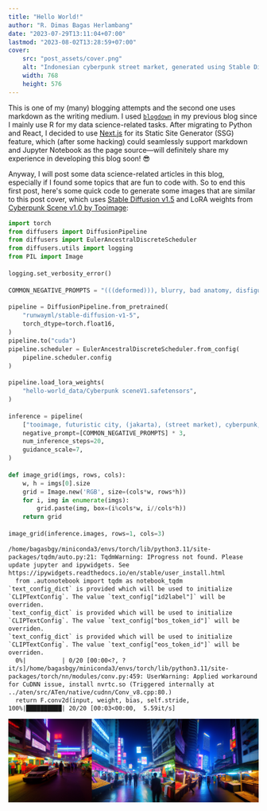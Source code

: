 ```yaml
---
title: "Hello World!"
author: "R. Dimas Bagas Herlambang"
date: "2023-07-29T13:11:04+07:00"
lastmod: "2023-08-02T13:28:59+07:00"
cover:
    src: "post_assets/cover.png"
    alt: "Indonesian cyberpunk street market, generated using Stable Diffusion v1.5 and Cyberpunk Scene LoRA."
    width: 768
    height: 576
---
```

This is one of my (many) blogging attempts and the second one uses markdown as the writing medium. I used [`blogdown`](https://pkgs.rstudio.com/blogdown/) in my previous blog since I mainly use R for my data science-related tasks. After migrating to Python and React, I decided to use [Next.js](https://nextjs.org/) for its Static Site Generator (SSG) feature, which (after some hacking) could seamlessly support markdown and Jupyter Notebook as the page source&#8212;will definitely share my experience in developing this blog soon! 😎

Anyway, I will post some data science-related articles in this blog, especially if I found some topics that are fun to code with. So to end this first post, here's some quick code to generate some images that are similar to this post cover, which uses [Stable Diffusion v1.5](https://huggingface.co/runwayml/stable-diffusion-v1-5) and LoRA weights from [Cyberpunk Scene v1.0 by Tooimage](https://civitai.com/models/58594/cyberpunk-scene-v10-by-tooimage):


```python
import torch
from diffusers import DiffusionPipeline
from diffusers import EulerAncestralDiscreteScheduler
from diffusers.utils import logging
from PIL import Image

logging.set_verbosity_error()

COMMON_NEGATIVE_PROMPTS = "(((deformed))), blurry, bad anatomy, disfigured, poorly drawn face, mutation, mutated, (extra_limb), (ugly), (poorly drawn hands), fused fingers, messy drawing, broken legs censor, censored, censor_bar, multiple breasts, (mutated hands and fingers:1.5), (long body :1.3), (mutation, poorly drawn :1.2), black-white, bad anatomy, liquid body, liquidtongue, disfigured, malformed, mutated, anatomical nonsense, text font ui, error, malformed hands, long neck, blurred, lowers, low res, bad anatomy, bad proportions, bad shadow, uncoordinated body, unnatural body, fused breasts, bad breasts, huge breasts, poorly drawn breasts, extra breasts, liquid breasts, heavy breasts, missingbreasts, huge haunch, huge thighs, huge calf, bad hands, fused hand, missing hand, disappearing arms, disappearing thigh, disappearing calf, disappearing legs, fusedears, bad ears, poorly drawn ears, extra ears, liquid ears, heavy ears, missing ears, old photo, low res, black and white, black and white filter, colorless, (((deformed))), blurry, bad anatomy, disfigured, poorly drawn face, mutation, mutated, (extra_limb), (ugly), (poorly drawn hands), fused fingers, messy drawing, broken legs censor, censored, censor_bar, multiple breasts, (mutated hands and fingers:1.5), (long body :1.3), (mutation, poorly drawn :1.2), black-white, bad anatomy, liquid body, liquid tongue, disfigured, malformed, mutated, anatomical nonsense, text font ui, error, malformed hands, long neck, blurred, lowers, low res, bad anatomy, bad proportions, bad shadow, uncoordinated body, unnatural body, fused breasts, bad breasts, huge breasts, poorly drawn breasts, extra breasts, liquid breasts, heavy breasts, missing breasts, huge haunch, huge thighs, huge calf, bad hands, fused hand, missing hand, disappearing arms, disappearing thigh, disappearing calf, disappearing legs, fused ears, bad ears, poorly drawn ears, extra ears, liquid ears, heavy ears, missing ears, old photo, low res, black and white, black and white filter, colorless, (((deformed))), blurry, bad anatomy, disfigured, poorly drawn face, mutation, mutated, (extra_limb), (ugly), (poorly drawn hands), fused fingers, messy drawing, broken legs censor, censored, censor_bar, multiple breasts, (mutated hands and fingers:1.5), (long body :1.3), (mutation, poorly drawn :1.2), black-white, bad anatomy, liquid body, liquid tongue, disfigured, malformed, mutated, anatomical nonsense, text font ui, error, malformed hands, long neck, blurred, lowers, low res, bad anatomy, bad proportions, bad shadow, uncoordinated body, unnatural body, fused breasts, bad breasts, huge breasts, poorly drawn breasts, extra breasts, liquid breasts, heavy breasts, missing breasts, huge haunch, huge thighs, huge calf, bad hands, fused hand, missing hand, disappearing arms, disappearing thigh, disappearing calf, disappearing legs, fused ears, bad ears, poorly drawn ears, extra ears, liquid ears, heavy ears, missing ears, (((deformed))), blurry, bad anatomy, disfigured, poorly drawn face, mutation, mutated, (extra_limb), (ugly), (poorly drawn hands), fused fingers, messy drawing, broken legs censor, censored, censor_bar, multiple breasts, (mutated hands and fingers:1.5), (long body :1.3), (mutation, poorly drawn :1.2), black-white, bad anatomy, liquid body, liquidtongue, disfigured, malformed, mutated, anatomical nonsense, text font ui, error, malformed hands, long neck, blurred, lowers, low res, bad anatomy, bad proportions, bad shadow, uncoordinated body, unnatural body, fused breasts, bad breasts, huge breasts, poorly drawn breasts, extra breasts, liquid breasts, heavy breasts, missingbreasts, huge haunch, huge thighs, huge calf, bad hands, fused hand, missing hand, disappearing arms, disappearing thigh, disappearing calf, disappearing legs, fusedears, bad ears, poorly drawn ears, extra ears, liquid ears, heavy ears, missing ears, "

pipeline = DiffusionPipeline.from_pretrained(
    "runwayml/stable-diffusion-v1-5",
    torch_dtype=torch.float16,
)
pipeline.to("cuda")
pipeline.scheduler = EulerAncestralDiscreteScheduler.from_config(
    pipeline.scheduler.config
)

pipeline.load_lora_weights(
    "hello-world_data/Cyberpunk sceneV1.safetensors",
)

inference = pipeline(
    ["tooimage, futuristic city, (jakarta), (street market), cyberpunk, realistic, night, <lora:Cyberpunk sceneV1:1>"] * 3,
    negative_prompt=[COMMON_NEGATIVE_PROMPTS] * 3,
    num_inference_steps=20,
    guidance_scale=7,
)

def image_grid(imgs, rows, cols):
    w, h = imgs[0].size
    grid = Image.new('RGB', size=(cols*w, rows*h))
    for i, img in enumerate(imgs):
        grid.paste(img, box=(i%cols*w, i//cols*h))
    return grid

image_grid(inference.images, rows=1, cols=3)
```

    /home/bagasbgy/miniconda3/envs/torch/lib/python3.11/site-packages/tqdm/auto.py:21: TqdmWarning: IProgress not found. Please update jupyter and ipywidgets. See https://ipywidgets.readthedocs.io/en/stable/user_install.html
      from .autonotebook import tqdm as notebook_tqdm
    `text_config_dict` is provided which will be used to initialize `CLIPTextConfig`. The value `text_config["id2label"]` will be overriden.
    `text_config_dict` is provided which will be used to initialize `CLIPTextConfig`. The value `text_config["bos_token_id"]` will be overriden.
    `text_config_dict` is provided which will be used to initialize `CLIPTextConfig`. The value `text_config["eos_token_id"]` will be overriden.
      0%|          | 0/20 [00:00<?, ?it/s]/home/bagasbgy/miniconda3/envs/torch/lib/python3.11/site-packages/torch/nn/modules/conv.py:459: UserWarning: Applied workaround for CuDNN issue, install nvrtc.so (Triggered internally at ../aten/src/ATen/native/cudnn/Conv_v8.cpp:80.)
      return F.conv2d(input, weight, bias, self.stride,
    100%|██████████| 20/20 [00:03<00:00,  5.59it/s]





    
![png](post_files/post_2_1.png)
    


